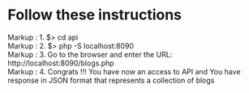 # Follow these instructions
Markup : 1. $> cd api <br />
Markup : 2. $> php -S localhost:8090 <br />
Markup : 3. Go to the browser and enter the URL: http://localhost:8090/blogs.php <br />
Markup : 4. Congrats !!! You have now an access to API and You have response in JSON format that represents a collection of blogs